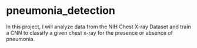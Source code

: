 # pneumonia_detection
In this project, I will analyze data from the NIH Chest X-ray Dataset and train a CNN to classify a given chest x-ray for the presence or absence of pneumonia. 
